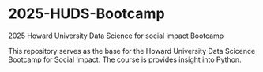 # 2025-HUDS-Bootcamp
2025 Howard University Data Science for social impact Bootcamp

This repository serves as the base for the Howard University Data Scicence Bootcamp for Social Impact. The course is provides insight into Python.
